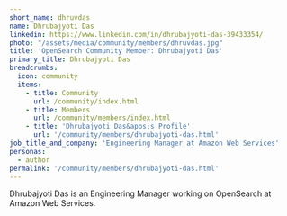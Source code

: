 ```yaml
---
short_name: dhruvdas
name: Dhrubajyoti Das
linkedin: https://www.linkedin.com/in/dhrubajyoti-das-39433354/
photo: "/assets/media/community/members/dhruvdas.jpg"
title: 'OpenSearch Community Member: Dhrubajyoti Das'
primary_title: Dhrubajyoti Das
breadcrumbs:
  icon: community
  items:
    - title: Community
      url: /community/index.html
    - title: Members
      url: /community/members/index.html
    - title: 'Dhrubajyoti Das&apos;s Profile'
      url: '/community/members/dhrubajyoti-das.html'
job_title_and_company: 'Engineering Manager at Amazon Web Services'
personas:
  - author
permalink: '/community/members/dhrubajyoti-das.html'
---
```


Dhrubajyoti Das is an Engineering Manager working on OpenSearch at Amazon Web Services.
